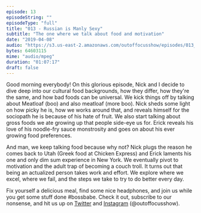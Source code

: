 ```yaml
---
episode: 13 
episodeString: ""
episodeType: "full"
title: "013 - Russian is Manly Sexy"
subtitle: "The one where we talk about food and motivation"
date: "2019-04-08"
audio: "https://s3.us-east-2.amazonaws.com/outoffocusshow/episodes/013_russian-is-manly-sexy.mp3"
bytes: 64603115
mime: "audio/mpeg"
duration: "01:07:17"
draft: false
---
```


Good morning everybody! On this glorious episode, Nick and I decide to dive deep into our cultural food backgrounds, how they differ, how they're the same, and how bad foods can be universal. We kick things off by talking about Meatloaf (boo) and also meatloaf (more boo). Nick sheds some light on how picky he is, how we works around that, and reveals himself for the sociopath he is because of his hate of fruit. We also start talking about gross foods we ate growing up that people side-eye us for. Erick reveals his love of his noodle-fry sauce monstrosity and goes on about his ever growing food preferences.

And man, we keep talking food because why not? Nick plugs the reason he comes back to Utah (Greek food at Chicken Express) and Erick laments his one and only dim sum experience in New York. We eventually pivot to motivation and the adult trap of becoming a couch troll. It turns out that being an actualized person takes work and effort. We explore where we excel, where we fail, and the steps we take to try to do better every day.

Fix yourself a delicious meal, find some nice headphones, and join us while you get some stuff done #bossbabe. Check it out, subscribe to our nonsense, and hit us up on [Twitter][twit] and [Instagram][insta] (\@outoffocusshow).

[twit]: https://twitter.com/outoffocusshow
[insta]: https://instagram.com/outoffocusshow


